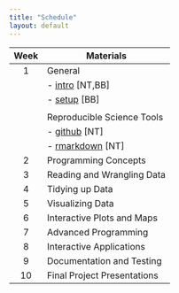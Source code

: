```yaml
---
title: "Schedule"
layout: default
---
```


<!-- ###### INDEX OF LESSONS ON THIS TOPIC ###### -->

Week | Materials
:---:|----------
1    | General
     | - [intro](./wk00_general/intro.html) [NT,BB]
     | - [setup](./wk00_general/setup.html) [BB]
     |  
     | Reproducible Science Tools
     | - [github](./wk01_repro/github.pdf) [NT]
     | - [rmarkdown](./wk01_repro/rmarkdown.html) [NT]
2    | Programming Concepts
3    | Reading and Wrangling Data
4    | Tidying up Data
5    | Visualizing Data
6    | Interactive Plots and Maps
7    | Advanced Programming
8    | Interactive Applications
9    | Documentation and Testing
10   | Final Project Presentations

